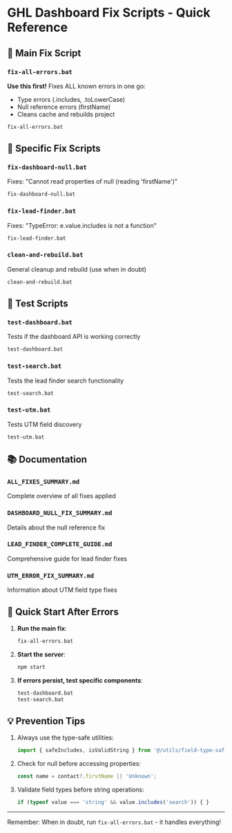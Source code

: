 # GHL Dashboard Fix Scripts - Quick Reference

## 🚨 Main Fix Script
### `fix-all-errors.bat`
**Use this first!** Fixes ALL known errors in one go:
- Type errors (.includes, .toLowerCase)
- Null reference errors (firstName)
- Cleans cache and rebuilds project

```cmd
fix-all-errors.bat
```

## 🔧 Specific Fix Scripts

### `fix-dashboard-null.bat`
Fixes: "Cannot read properties of null (reading 'firstName')"
```cmd
fix-dashboard-null.bat
```

### `fix-lead-finder.bat`
Fixes: "TypeError: e.value.includes is not a function"
```cmd
fix-lead-finder.bat
```

### `clean-and-rebuild.bat`
General cleanup and rebuild (use when in doubt)
```cmd
clean-and-rebuild.bat
```

## 🧪 Test Scripts

### `test-dashboard.bat`
Tests if the dashboard API is working correctly
```cmd
test-dashboard.bat
```

### `test-search.bat`
Tests the lead finder search functionality
```cmd
test-search.bat
```

### `test-utm.bat`
Tests UTM field discovery
```cmd
test-utm.bat
```

## 📚 Documentation

### `ALL_FIXES_SUMMARY.md`
Complete overview of all fixes applied

### `DASHBOARD_NULL_FIX_SUMMARY.md`
Details about the null reference fix

### `LEAD_FINDER_COMPLETE_GUIDE.md`
Comprehensive guide for lead finder fixes

### `UTM_ERROR_FIX_SUMMARY.md`
Information about UTM field type fixes

## 🚀 Quick Start After Errors

1. **Run the main fix**:
   ```cmd
   fix-all-errors.bat
   ```

2. **Start the server**:
   ```cmd
   npm start
   ```

3. **If errors persist, test specific components**:
   ```cmd
   test-dashboard.bat
   test-search.bat
   ```

## 💡 Prevention Tips

1. Always use the type-safe utilities:
   ```typescript
   import { safeIncludes, isValidString } from '@/utils/field-type-safety';
   ```

2. Check for null before accessing properties:
   ```typescript
   const name = contact?.firstName || 'Unknown';
   ```

3. Validate field types before string operations:
   ```typescript
   if (typeof value === 'string' && value.includes('search')) { }
   ```

---

Remember: When in doubt, run `fix-all-errors.bat` - it handles everything!
